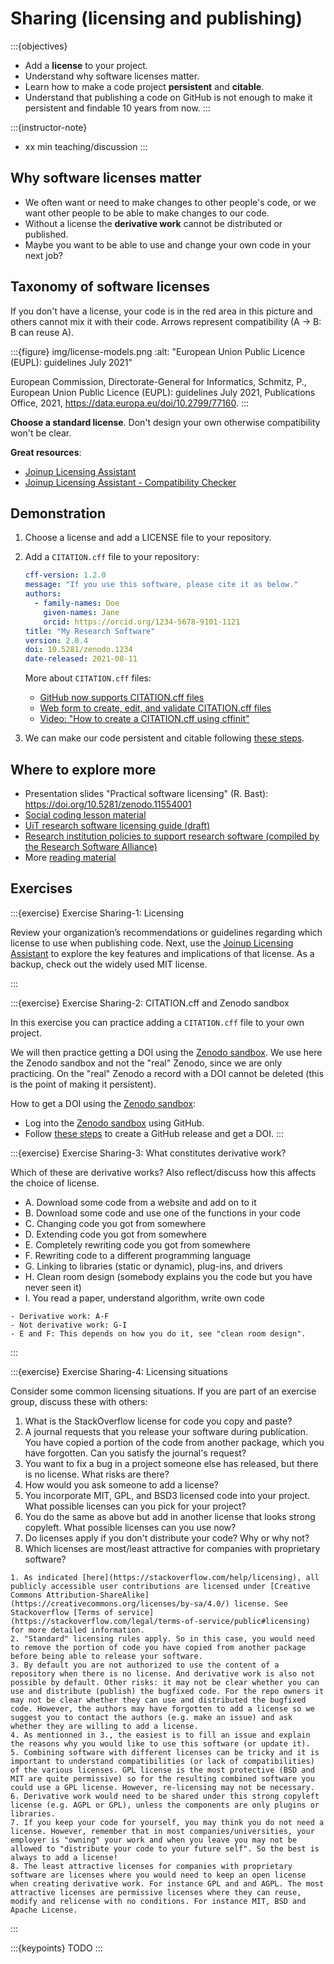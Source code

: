 # Sharing (licensing and publishing)

:::{objectives}
- Add a **license** to your project.
- Understand why software licenses matter.
- Learn how to make a code project **persistent** and **citable**.
- Understand that publishing a code on GitHub is not enough
  to make it persistent and findable 10 years from now.
:::

:::{instructor-note}
- xx min teaching/discussion
:::



## Why software licenses matter

- We often want or need to make changes to other people's code,
  or we want other people to be able to make changes to our code.
- Without a license the **derivative work** cannot be distributed or
  published.
- Maybe you want to be able to use and change your own code in your next job?


## Taxonomy of software licenses

If you don't have a license, your code is in the red area
in this picture and others cannot mix it with their code.
Arrows represent compatibility (A -> B: B can reuse A).

:::{figure} img/license-models.png
:alt: "European Union Public Licence (EUPL): guidelines July 2021"

European Commission, Directorate-General for Informatics, Schmitz, P.,
European Union Public Licence (EUPL): guidelines July 2021, Publications
Office, 2021, <https://data.europa.eu/doi/10.2799/77160>.
:::

**Choose a standard license**.
Don't design your own otherwise compatibility won't be clear.

**Great resources**:
- [Joinup Licensing Assistant](https://joinup.ec.europa.eu/collection/eupl/solution/joinup-licensing-assistant/jla-find-and-compare-software-licenses)
- [Joinup Licensing Assistant - Compatibility Checker](https://joinup.ec.europa.eu/collection/eupl/solution/joinup-licensing-assistant/jla-compatibility-checker)


## Demonstration

1. Choose a license and add a LICENSE file to your repository.

2. Add a `CITATION.cff` file to your repository:
   ```yaml
   cff-version: 1.2.0
   message: "If you use this software, please cite it as below."
   authors:
     - family-names: Doe
       given-names: Jane
       orcid: https://orcid.org/1234-5678-9101-1121
   title: "My Research Software"
   version: 2.0.4
   doi: 10.5281/zenodo.1234
   date-released: 2021-08-11
   ```

   More about `CITATION.cff` files:
   - [GitHub now supports CITATION.cff files](https://docs.github.com/en/repositories/managing-your-repositorys-settings-and-features/customizing-your-repository/about-citation-files)
   - [Web form to create, edit, and validate CITATION.cff files](https://citation-file-format.github.io/cff-initializer-javascript/)
   - [Video: "How to create a CITATION.cff using cffinit"](https://www.youtube.com/watch?v=zcgLIT5Qd4M)

3. We can make our code persistent and citable following
   [these steps](https://docs.github.com/en/repositories/archiving-a-github-repository/referencing-and-citing-content).


## Where to explore more

- Presentation slides "Practical software licensing" (R. Bast): <https://doi.org/10.5281/zenodo.11554001>
- [Social coding lesson material](https://coderefinery.github.io/social-coding/)
- [UiT research software licensing guide (draft)](https://research-software.uit.no/blog/2023-software-licensing-guide/)
- [Research institution policies to support research software (compiled by the Research Software Alliance)](https://www.researchsoft.org/software-policies/)
- More [reading material](https://coderefinery.github.io/social-coding/software-licensing/#great-resources)


## Exercises

:::{exercise} Exercise Sharing-1: Licensing

Review your organization’s recommendations or guidelines regarding which license to use when publishing code.
Next, use the [Joinup Licensing Assistant](https://joinup.ec.europa.eu/collection/eupl/solution/joinup-licensing-assistant/jla-find-and-compare-software-licenses) to explore the key features and implications of that license.
As a backup, check out the widely used MIT license.

:::

:::{exercise} Exercise Sharing-2: CITATION.cff and Zenodo sandbox

In this exercise you can practice adding a `CITATION.cff` file to your own project.

We will then practice getting a DOI using the [Zenodo
sandbox](https://sandbox.zenodo.org).  We use here the Zenodo sandbox and not
the "real" Zenodo, since we are only practicing. On the "real" Zenodo a record
with a DOI cannot be deleted (this is the point of making it persistent).

How to get a DOI using the [Zenodo sandbox](https://sandbox.zenodo.org):
- Log into the [Zenodo sandbox](https://sandbox.zenodo.org) using
  GitHub.
- Follow [these steps](https://docs.github.com/en/repositories/archiving-a-github-repository/referencing-and-citing-content)
  to create a GitHub release and get a DOI.
:::

:::{exercise} Exercise Sharing-3: What constitutes derivative work?

Which of these are derivative works?  Also reflect/discuss how this affects the
choice of license.
- A. Download some code from a website and add on to it
- B. Download some code and use one of the functions in your code
- C. Changing code you got from somewhere
- D. Extending code you got from somewhere
- E. Completely rewriting code you got from somewhere
- F. Rewriting code to a different programming language
- G. Linking to libraries (static or dynamic), plug-ins, and drivers
- H. Clean room design (somebody explains you the code but you have never seen it)
- I. You read a paper, understand algorithm, write own code

```{solution}
- Derivative work: A-F
- Not derivative work: G-I
- E and F: This depends on how you do it, see "clean room design".
```
:::

:::{exercise} Exercise Sharing-4: Licensing situations

Consider some common licensing situations. If you are part of an exercise
group, discuss these with others:
1. What is the StackOverflow license for code you copy and paste?
2. A journal requests that you release your software during publication. You have
   copied a portion of the code from another package, which you have forgotten.
   Can you satisfy the journal's request?
3. You want to fix a bug in a project someone else has released, but there is no license. What risks are there?
4. How would you ask someone to add a license?
5. You incorporate MIT, GPL, and BSD3 licensed code into your project. What possible licenses can you pick for your project?
6. You do the same as above but add in another license that looks strong copyleft. What possible licenses can you use now?
7. Do licenses apply if you don't distribute your code? Why or why not?
8. Which licenses are most/least attractive for companies with proprietary software?

```{solution}
1. As indicated [here](https://stackoverflow.com/help/licensing), all publicly accessible user contributions are licensed under [Creative Commons Attribution-ShareAlike](https://creativecommons.org/licenses/by-sa/4.0/) license. See Stackoverflow [Terms of service](https://stackoverflow.com/legal/terms-of-service/public#licensing) for more detailed information.
2. "Standard" licensing rules apply. So in this case, you would need to remove the portion of code you have copied from another package before being able to release your software.
3. By default you are not authorized to use the content of a repository when there is no license. And derivative work is also not possible by default. Other risks: it may not be clear whether you can use and distribute (publish) the bugfixed code. For the repo owners it may not be clear whether they can use and distributed the bugfixed code. However, the authors may have forgotten to add a license so we suggest you to contact the authors (e.g. make an issue) and ask whether they are willing to add a license.
4. As mentionned in 3., the easiest is to fill an issue and explain the reasons why you would like to use this software (or update it).
5. Combining software with different licenses can be tricky and it is important to understand compatibilities (or lack of compatibilities) of the various licenses. GPL license is the most protective (BSD and MIT are quite permissive) so for the resulting combined software you could use a GPL license. However, re-licensing may not be necessary.
6. Derivative work would need to be shared under this strong copyleft license (e.g. AGPL or GPL), unless the components are only plugins or libraries.
7. If you keep your code for yourself, you may think you do not need a license. However, remember that in most companies/universities, your employer is "owning" your work and when you leave you may not be allowed to "distribute your code to your future self". So the best is always to add a license!
8. The least attractive licenses for companies with proprietary software are licenses where you would need to keep an open license when creating derivative work. For instance GPL and and AGPL. The most attractive licenses are permissive licenses where they can reuse, modify and relicense with no conditions. For instance MIT, BSD and Apache License.
```
:::


:::{keypoints}
TODO
:::
